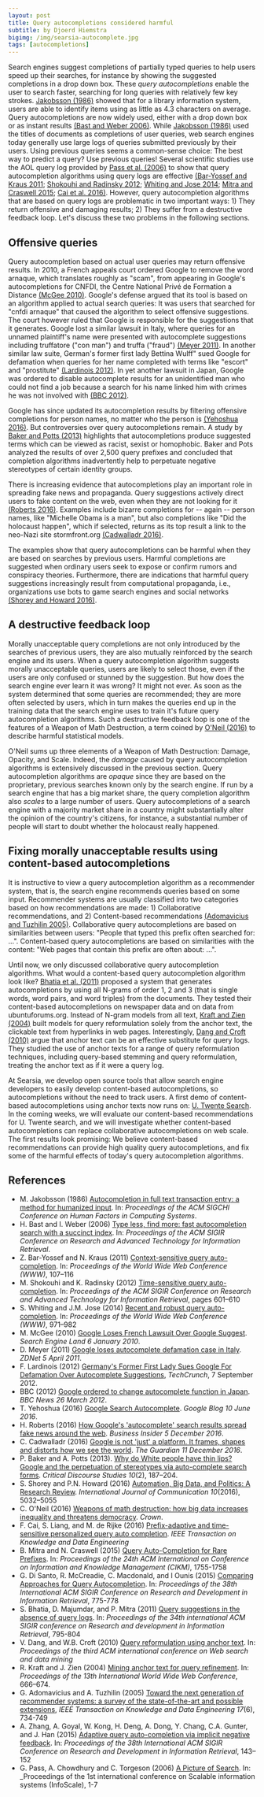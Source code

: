 ```yaml
---
layout: post
title: Query autocompletions considered harmful
subtitle: by Djoerd Hiemstra
bigimg: /img/searsia-autocomplete.jpg
tags: [autocompletions]
---
```


Search engines suggest completions of partially typed queries to help users speed up their searches, for instance by showing the suggested completions in a drop down box. These _query autocompletions_ enable the user to search faster, searching for long queries with relatively few key strokes. [Jakobsson (1986)][1] showed that for a library information system, users are able to identify items using as little as 4.3 characters on average. Query autocompletions are now widely used, either with a drop down box or as instant results [(Bast and Weber 2006)][2]. While [Jakobsson (1986)][1] used the titles of documents as completions of user queries, web search engines today generally use large logs of queries submitted previously by their users. Using previous queries seems a common-sense choice: The best way to predict a query? Use previous queries! Several scientific studies use the AOL query log provided by [Pass et al. (2006)][24] to show that query autocompletion algorithms using query logs are effective [(Bar-Yossef and Kraus 2011][3]; [Shokouhi  and Radinsky 2012][4]; [Whiting and Jose 2014][5]; [Mitra and Craswell 2015][17]; [Cai et al. 2016)][16]. However, query autocompletion algorithms that are based on query logs are problematic in two important ways: 1) They return offensive and damaging results; 2) They suffer from a destructive feedback loop. Let's discuss these two problems in the following sections. 

## Offensive queries

Query autocompletion based on actual user queries may return offensive results. In 2010, a French appeals court ordered Google to remove the word arnaque, which translates roughly as "scam", from appearing in Google's autocompletions for CNFDI, the Centre National Privé de Formation a Distance [(McGee 2010)][6]. Google's defense argued that its tool is based on an algorithm applied to actual search queries: It was users that searched for "cnfdi arnaque" that caused the algorithm to select offensive suggestions. The court however ruled that Google is responsible for the suggestions that it generates. Google lost a similar lawsuit in Italy, where queries for an unnamed plaintiff's name were presented with autocomplete suggestions including truffatore ("con man") and truffa ("fraud") [(Meyer 2011)][7]. In another similar law suite, German's former first lady Bettina Wulff" sued Google for defamation when queries for her name completed with terms like "escort" and "prostitute" [(Lardinois 2012)][8]. In yet another lawsuit in Japan, Google was ordered to disable autocomplete results for an unidentified man who could not find a job because a search for his name linked him with crimes he was not involved with [(BBC 2012)][9]. 

Google has since updated its autocompletion results by filtering offensive completions for person names, no matter who the person is [(Yehoshua 2016)][10]. But controversies over query autocompletions remain. A study by [Baker and Potts (2013)][13] highlights that autocompletions produce suggested terms which can be viewed as racist, sexist or homophobic. Baker and Pots analyzed the results of over 2,500 query prefixes and concluded that completion algorithms inadvertently help to perpetuate negative stereotypes of certain identity groups. 

There is increasing evidence that autocompletions play an important role in spreading fake news and propaganda. Query suggestions actively direct users to fake content on the web, even when they are not looking for it [(Roberts 2016)][11]. Examples include bizarre completions for -- again -- person names, like "Michelle Obama is a man", but also completions like "Did the holocaust happen", which if selected, returns as its top result a link to the neo-Nazi site stormfront.org [(Cadwalladr 2016)][12]. 

The examples show that query autocompletions can be harmful when they are based on searches by previous users. Harmful completions are suggested when ordinary users seek to expose or confirm rumors and conspiracy theories. Furthermore, there are indications that harmful query suggestions increasingly result from  computational propaganda, i.e., organizations use bots to game search engines and social networks [(Shorey and Howard 2016)][14].


## A destructive feedback loop

Morally unacceptable query completions are not only introduced by the searches of previous users, they are also mutually reinforced by the search engine and its users. When a query autocompletion algorithm suggests morally unacceptable queries, users are likely to select those, even if the users are only confused or stunned by the suggestion. But how does the search engine ever learn it was wrong? It might not ever. As soon as the system determined that some queries are recommended; they are more often selected by users, which in turn makes the queries end up in the training data that the search engine uses to train it's future query autocompletion algorithms. Such a destructive feedback loop is one of the features of a Weapon of Math Destruction, a term coined by [O'Neil (2016)][15] to describe harmful statistical models. 

O'Neil sums up three elements of a Weapon of Math Destruction: Damage, Opacity, and Scale. Indeed, the _damage_ caused by query autocompletion algorithms is extensively discussed in the previous section. Query autocompletion algorithms are _opaque_ since they are based on the proprietary, previous searches known only by the search engine. If run by a search engine that has a big market share, the query completion algorithm also _scales_ to a large number of users. Query autocompletions of a search engine with a majority market share in a country might substantially alter the opinion of the country's citizens, for instance, a substantial number of people will start to doubt whether the holocaust really happened.


## Fixing morally unacceptable results using content-based autocompletions

It is instructive to view a query autocompletion algorithm as a recommender system, that is, the search engine recommends queries based on some input. Recommender systems are usually classified into two categories based on how recommendations are made: 1) Collaborative recommendations, and 2) Content-based recommendations [(Adomavicius and Tuzhilin 2005)][22]. Collaborative query autocompletions are based on similarities between users: "People that typed this prefix often searched for: ...". Content-based query autocompletions are based on similarities with the content: "Web pages that contain this prefix are often about: ...". 

Until now, we only discussed collaborative query autocompletion algorithms. What would a content-based query autocompletion algorithm look like? [Bhatia et al. (2011)][19] proposed a system that generates autocompletions by using all N-grams of order 1, 2 and 3 (that is single words, word pairs, and word triples) from the documents. They tested their content-based autocompletions on newspaper data and on data from ubuntuforums.org. Instead of N-gram models from all text, [Kraft and Zien (2004)][21] built models for query reformulation solely from the anchor text, the clickable text from hyperlinks in web pages. Interestingly, [Dang and Croft (2010)][20] argue that anchor text can be an effective substitute for query logs. They studied the use of anchor texts for a range of query reformulation techniques, including query-based stemming and query reformulation, treating the anchor text as if it were a query log.

At Searsia, we develop open source tools that allow search engine developers to easily develop content-based autocompletions, so autocompletions without the need to track users. A first demo of content-based autocompletions using anchor texts now runs on: [U. Twente Search][25]. In the coming weeks, we will evaluate our content-based recommendations for U. Twente search, and we will investigate whether content-based autocompletions can replace collaborative autocompletions on web scale. The first results look promising: We believe content-based recommendations can provide high quality query autocompletions, and fix some of the harmful effects of today's query autocompletion algorithms.


## References

* M. Jakobsson (1986) [Autocompletion in full text transaction entry: a method for humanized input][1]. In: _Proceedings of the ACM SIGCHI Conference on Human Factors in Computing Systems_.
* H. Bast and I. Weber (2006) [Type less, find more: fast autocompletion search with a succinct index][2]. In: _Proceedings of the ACM SIGIR Conference on Research and Advanced Technology for Information Retrieval_. 
* Z. Bar-Yossef and N. Kraus (2011) [Context-sensitive query auto-completion][3]. In: _Proceedings of the World Wide Web Conference (WWW)_, 107–116
* M. Shokouhi and K. Radinsky (2012) [Time-sensitive query auto-completion][4]. In: _Proceedings of the ACM SIGIR Conference on Research and Advanced Technology for Information Retrieval_, pages 601–610
* S. Whiting and J.M. Jose (2014) [Recent and robust query auto-completion][5]. In: _Proceedings of the World Wide Web Conference (WWW)_, 971–982
* M. McGee (2010) [Google Loses French Lawsuit Over Google Suggest][6]. _Search Engine Land 6 January 2010_.
* D. Meyer (2011) [Google loses autocomplete defamation case in Italy][7]. _ZDNet 5 April 2011_.
* F. Lardinois (2012) [Germany's Former First Lady Sues Google For Defamation Over Autocomplete Suggestions][8], _TechCrunch_, 7 September 2012.
* BBC (2012) [Google ordered to change autocomplete function in Japan][9]. _BBC News 26 March 2012_.
* T. Yehoshua (2016) [Google Search Autocomplete][10]. _Google Blog 10 June 2016_.
* H. Roberts (2016) [How Google's 'autocomplete' search results spread fake news around the web][11]. _Business Insider 5 December 2016_.
* C. Cadwalladr (2016) [Google is not 'just' a platform. It frames, shapes and distorts how we see the world][12]. _The Guardian 11 December 2016_.
* P. Baker and A. Potts (2013). [Why do White people have thin lips? Google and the perpetuation of stereotypes via auto-complete search forms][13]. _Critical Discourse Studies 10_(2), 187–204.
* S. Shorey and P.N. Howard (2016) [Automation, Big Data, and Politics: A Research Review][14]. _International Journal of Communication 10_(2016), 5032–5055
* C. O'Neil (2016) [Weapons of math destruction: how big data increases inequality and threatens democracy][15]. _Crown_.
* F. Cai, S. Liang, and M. de Rijke (2016) [Prefix-adaptive and time-sensitive personalized query auto completion][16]. _IEEE Transaction on Knowledge and Data Engineering_
* B. Mitra and N. Craswell (2015) [Query Auto-Completion for Rare Prefixes][17]. In: _Proceedings of the 24th ACM International on Conference on Information and Knowledge Management (CIKM)_, 1755-1758 
* G. Di Santo,  R. McCreadie, C. Macdonald, and I Ounis (2015) [Comparing Approaches for Query Autocompletion][18]. In: _Proceedings of the 38th International ACM SIGIR Conference on Research and Development in Information Retrieval_, 775-778 
* S. Bhatia, D. Majumdar, and P. Mitra (2011) [Query suggestions in the absence of query logs][19]. In: _Proceedings of the 34th international ACM SIGIR conference on Research and development in Information Retrieval_, 795-804
* V. Dang, and W.B. Croft (2010) [Query reformulation using anchor text][20]. In: _Proceedings of the third ACM international conference on Web search and data mining_
* R. Kraft and J. Zien (2004) [Mining anchor text for query refinement][21]. In: _Proceedings of the 13th International World Wide Web Conference_, 666–674.
* G. Adomavicius and A. Tuzhilin (2005) [Toward the next generation of recommender systems: a survey of the state-of-the-art and possible extensions][22], _IEEE Transaction on Knowledge and Data Engineering 17_(6),  734-749
* A. Zhang, A. Goyal, W. Kong, H. Deng, A. Dong, Y. Chang, C.A. Gunter, and J. Han (2015) [Adaptive query auto-completion via implicit negative feedback][23]. In: _Proceedings of the 38th International ACM SIGIR Conference on Research and Development in Information Retrieval_, 143–152
* G. Pass, A. Chowdhury and C. Torgeson (2006) [A Picture of Search][24]. In: _Proceedings of the 1st international conference on Scalable information systems (InfoScale), 1-7
 

[1]: https://doi.org/10.1145/22339.22391 "SIGCHI 1986" 
[2]: http://people.mpi-inf.mpg.de/~hannah/papers/autocompletion-sigir.pdf "SIGIR 2006"
[3]: http://wwwconference.org/proceedings/www2011/proceedings/p107.pdf "WWW 2011"
[4]: http://www.technion.ac.il/~kirar/files/Radinsky-AC.pdf "SIGIR 2012"
[5]: http://wwwconference.org/proceedings/www2014/proceedings/p971.pdf "WWW 2014"
[6]: http://searchengineland.com/google-loses-french-lawsuit-over-google-suggest-32994 "Search Engine Land 2010"
[7]: http://www.zdnet.com/article/google-loses-autocomplete-defamation-case-in-italy/ "ZDNet 2011"
[8]: https://techcrunch.com/2012/09/07/germanys-former-first-lady-sues-google-for-defamation-over-autocomplete-suggestions/ "TechCrunch 2012"
[9]: http://www.bbc.com/news/technology-17510651 "BBC News 2012"
[10]: https://blog.google/products/search/google-search-autocomplete/ "Google Blog 2016"
[11]: https://www.businessinsider.com/autocomplete-feature-influenced-by-fake-news-stories-misleads-users-2016-12 "Business Insider 2016"
[12]: https://www.theguardian.com/commentisfree/2016/dec/11/google-frames-shapes-and-distorts-how-we-see-world "The Guardian 2016"
[13]: http://doi.org/10.1080/17405904.2012.744320 "Critical Discourse Studies 10"
[14]: http://ijoc.org/index.php/ijoc/article/view/6233/1812 "International Journal of Communication 10(2016)"
[15]: https://weaponsofmathdestructionbook.com "Crown 2016"
[16]: https://staff.fnwi.uva.nl/m.derijke/wp-content/papercite-data/pdf/cai-prefix-adaptive-2016.pdf "IEEE Transactions on Knowledge and Data Engineering 28(9)"
[17]: https://www.microsoft.com/en-us/research/wp-content/uploads/2015/10/spir0468-mitra.pdf "CIKM 2015"
[18]: http://eprints.gla.ac.uk/105813/1/105813.pdf "SIGIR 2015"
[19]: http://sumitbhatia.net/papers/sigir11.pdf "SIGIR 2011"
[20]: http://www.wsdm-conference.org/2010/proceedings/docs/p41.pdf "WSDM 2010"
[21]: http://wwwconference.org/proceedings/www2004/docs/1p666.pdf "WWW 2004"
[22]: http://ids.csom.umn.edu/faculty/gedas/papers/recommender-systems-survey-2005.pdf "IEEE Transactions on Knowledge and Data Engineering 17(6)"
[23]: http://yichang-cs.com/yahoo/SIGIR15_aQAC.pdf "SIGIR 2015"
[24]: http://people.cs.georgetown.edu/~abdur/publications/pos-infoscale.pdf
[25]: https://search.utwente.nl "U. Twente Search"




